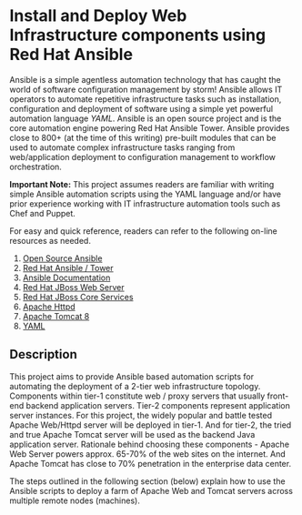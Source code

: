 # Install and Deploy Web Infrastructure components using Red Hat Ansible

Ansible is a simple agentless automation technology that has caught the world of software configuration management by storm!  Ansible allows IT operators to automate repetitive infrastructure tasks such as installation, configuration and deployment of software using a simple yet powerful automation language *YAML*.  Ansible is an open source project and is the core automation engine powering Red Hat Ansible Tower.  Ansible provides close to 800+ (at the time of this writing) pre-built modules that can be used to automate complex infrastructure tasks ranging from web/application deployment to configuration management to workflow orchestration.

**Important Note:** This project assumes readers are familiar with writing simple Ansible automation scripts using the YAML language and/or have prior experience working with IT infrastructure automation tools such as Chef and Puppet.

For easy and quick reference, readers can refer to the following on-line resources as needed.

1.  [Open Source Ansible](https://www.ansible.com/)
2.  [Red Hat Ansible / Tower](https://www.redhat.com/en/technologies/management/ansible)
3.  [Ansible Documentation](https://docs.ansible.com/)
4.  [Red Hat JBoss Web Server](https://access.redhat.com/documentation/en/red-hat-jboss-web-server/)
5.  [Red Hat JBoss Core Services](https://access.redhat.com/documentation/en/red-hat-jboss-core-services/)
6.  [Apache Httpd](https://httpd.apache.org/)
7.  [Apache Tomcat 8](https://tomcat.apache.org/tomcat-8.0-doc/index.html)
8.  [YAML](http://yaml.org/)

## Description
This project aims to provide Ansible based automation scripts for automating the deployment of a 2-tier web infrastructure topology.  Components within tier-1 constitute web / proxy servers that usually front-end backend application servers.  Tier-2 components represent application server instances.  For this project, the widely popular and battle tested Apache Web/Httpd server will be deployed in tier-1.  And for tier-2, the tried and true Apache Tomcat server will be used as the backend Java application server.  Rationale behind choosing these components - Apache Web Server powers approx. 65-70% of the web sites on the internet.  And Apache Tomcat has close to 70% penetration in the enterprise data center.

The steps outlined in the following section (below) explain how to use the Ansible scripts to deploy a farm of Apache Web and Tomcat servers across multiple remote nodes (machines). 

